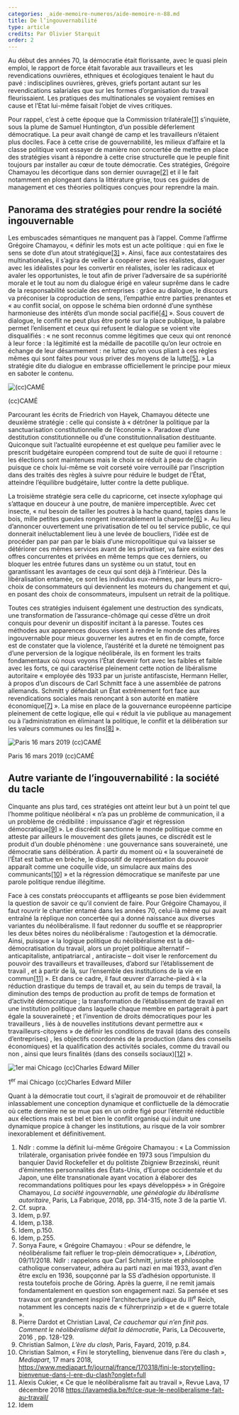 ```yaml
---
categories: _aide-memoire-numeros/aide-memoire-n-88.md
title: De l’ingouvernabilité
type: article
credits: Par Olivier Starquit
order: 2
---
```

Au début des années 70, la démocratie était florissante, avec le quasi plein emploi, le rapport de force était favorable aux travailleurs et les revendications ouvrières, ethniques et écologiques tenaient le haut du pavé : indisciplines ouvrières, grèves, griefs portant autant sur les revendications salariales que sur les formes d’organisation du travail fleurissaient. Les pratiques des multinationales se voyaient remises en cause et l’Etat lui-même faisait l’objet de vives critiques.

Pour rappel, c’est à cette époque que la Commission trilatérale[[1]](#footnote-1) s’inquiète, sous la plume de Samuel Huntington, d’un possible déferlement démocratique. La peur avait changé de camp et les travailleurs n’étaient plus dociles. Face à cette crise de gouvernabilité, les milieux d’affaire et la classe politique vont essayer de manière non concertée de mettre en place des stratégies visant à répondre à cette crise structurelle que le peuple finit toujours par installer au cœur de toute démocratie. Ces stratégies, Grégoire Chamayou les décortique dans son dernier ouvrage[[2]](#footnote-2) et il le fait notamment en plongeant dans la littérature grise, tous ces guides de management et ces théories politiques conçues pour reprendre la main.

## Panorama des stratégies pour rendre la société ingouvernable

Les embuscades sémantiques ne manquent pas à l’appel. Comme l’affirme Grégoire Chamayou, «&nbsp;définir les mots est un acte politique : qui en fixe le sens se dote d’un atout stratégique[[3]](#footnote-3)&nbsp;». Ainsi, face aux contestataires des multinationales, il s’agira de veiller à coopérer avec les réalistes, dialoguer avec les idéalistes pour les convertir en réalistes, isoler les radicaux et avaler les opportunistes, le tout afin de priver l’adversaire de sa supériorité morale et le tout au nom du dialogue érigé en valeur suprême dans le cadre de la responsabilité sociale des entreprises : grâce au dialogue, le discours va préconiser la coproduction de sens, l’empathie entre parties prenantes et  «&nbsp;au conflit social, on oppose le schéma bien ordonné d’une synthèse harmonieuse des intérêts d’un monde social pacifié[[4]](#footnote-4)&nbsp;». Sous couvert de dialogue, le conflit ne peut plus être porté sur la place publique, la palabre permet l’enlisement et ceux qui refusent le dialogue se voient vite disqualifiés : «&nbsp;ne sont reconnus comme légitimes que ceux qui ont renoncé à leur force : la légitimité est la médaille de pacotille qu’on leur octroie en échange de leur désarmement : ne luttez qu’en vous pliant à ces règles mêmes qui sont faites pour vous priver des moyens de la lutte[[5]](#footnote-5).&nbsp;» La stratégie dite du dialogue en embrasse officiellement le principe pour mieux en saboter le contenu.

![(cc)CAMÉ](/assets/uploads/am88_p6_cc_came.jpg)

<span class="img-copyright">(cc)CAMÉ</span>

Parcourant les écrits de Friedrich von Hayek, Chamayou détecte une deuxième stratégie : celle qui consiste à «&nbsp;détrôner la politique par la sanctuarisation constitutionnelle de l’économie&nbsp;». Paradoxe d’une destitution constitutionnelle ou d’une constitutionnalisation destituante. Quiconque suit l’actualité européenne et est quelque peu familier avec le prescrit budgétaire européen comprend tout de suite de quoi il retourne : les élections sont maintenues mais le choix se réduit à peau de chagrin puisque ce choix lui-même se voit corseté voire verrouillé par l’inscription dans des traités des règles à suivre pour réduire le budget de l’État, atteindre l’équilibre budgétaire, lutter contre la dette publique.

La troisième stratégie sera celle du capricorne, cet insecte xylophage qui s’attaque en douceur à une poutre, de manière imperceptible. Avec cet insecte, «&nbsp;nul besoin de tailler les poutres à la hache quand, tapies dans le bois, mille petites gueules rongent inexorablement la charpente[[6]](#footnote-6) ». Au lieu d’annoncer ouvertement une privatisation de tel ou tel service public, ce qui donnerait inéluctablement lieu à une levée de boucliers, l’idée est de procéder pan par pan par le biais d’une micropolitique qui va laisser se détériorer ces mêmes services avant de les privatiser, va faire exister des offres concurrentes et privées en même temps que ces derniers, ou bloquer les entrée futures dans un système ou un statut, tout en garantissant les avantages de ceux qui sont déjà à l’intérieur. Dès la libéralisation entamée, ce sont les individus eux-mêmes, par leurs micro-choix de consommateurs qui deviennent les moteurs du changement et qui, en posant des choix de consommateurs, impulsent un retrait de la politique.

Toutes ces stratégies induisent également une destruction des syndicats, une transformation de l’assurance-chômage qui cesse d’être un droit conquis pour devenir un dispositif incitant à la paresse.
Toutes ces méthodes aux apparences douces visent à rendre le monde des affaires ingouvernable pour mieux gouverner les autres et en fin de compte, force est de constater que la violence, l’austérité et la dureté ne témoignent pas d’une perversion de la logique néolibérale, ils en forment les traits fondamentaux où nous voyons l’État devenir fort avec les faibles et faible avec les forts, ce qui caractérise pleinement cette notion de libéralisme autoritaire «&nbsp;employée dès 1933 par un juriste antifasciste, Hermann Heller, à propos d’un discours de Carl Schmitt face à une assemblée de patrons allemands. Schmitt y défendait un État extrêmement fort face aux revendications sociales mais renonçant à son autorité en matière économique[[7]](#footnote-7)&nbsp;». La mise en place de la gouvernance européenne participe pleinement de cette logique, elle qui «&nbsp;réduit la vie publique au management ou à l’administration en éliminant la politique, le conflit et la délibération sur les valeurs communes ou les fins[[8]](#footnote-8)&nbsp;».

![Paris 16 mars 2019 (cc)CAMÉ](/assets/uploads/am88_p.6-7_starquit_paris16mars_-cc-came.jpg)

<span class="img-copyright">Paris 16 mars 2019 (cc)CAMÉ</span>

## Autre variante de l’ingouvernabilité : la société du tacle

Cinquante ans plus tard, ces stratégies ont atteint leur but à un point tel que l’homme politique néolibéral «&nbsp;n’a pas un problème de communication, il a un problème de crédibilité : impuissance d’agir et régression démocratique[[9]](#footnote-9)&nbsp;». Le discrédit sanctionne le monde politique comme en atteste par ailleurs le mouvement des gilets jaunes, ce discrédit est le produit d’un double phénomène : une gouvernance sans souveraineté, une démocratie sans délibération. À partir du moment où «&nbsp;la souveraineté de l’État est battue en brèche, le dispositif de représentation du pouvoir apparaît comme une coquille vide, un simulacre aux mains des communicants[[10]](#footnote-10)&nbsp;» et la régression démocratique se manifeste par une parole politique rendue illégitime.

Face à ces constats préoccupants et affligeants se pose bien évidemment la question de savoir ce qu’il convient de faire. Pour Grégoire Chamayou, il faut rouvrir le chantier entamé dans les années 70, celui-là même qui avait entraîné la réplique non concertée qui a donné naissance aux diverses variantes du néolibéralisme. Il faut redonner du souffle et se réapproprier les deux bêtes noires du néolibéralisme : l’autogestion et la démocratie. Ainsi, puisque «&nbsp;la logique politique du néolibéralisme est la dé-démocratisation du travail, alors un projet politique alternatif – anticapitaliste, antipatriarcal , antiraciste – doit viser le renforcement du pouvoir des travailleurs et travailleuses, d’abord sur l’établissement de travail , et à partir de là, sur l’ensemble des institutions de la vie en commun[[11]](#footnote-11)&nbsp;». 
Et dans ce cadre, il faut œuvrer d’arrache-pied à «&nbsp;la réduction drastique du temps de travail et, au sein du temps de travail, la diminution des temps de production au profit de temps de formation et d’activité démocratique ; la transformation de l’établissement de travail en une institution politique dans laquelle chaque membre en partagerait à part égale la souveraineté ;
et l’invention de droits démocratiques pour les travailleurs , liés à de nouvelles institutions devant permettre aux « travailleurs-citoyens » de définir les conditions de travail (dans des conseils d’entreprises) ,
les objectifs coordonnés de la production (dans des conseils économiques) et la qualification des activités sociales, comme du travail ou non , ainsi que leurs finalités (dans des conseils sociaux)[[12]](#footnote-12)&nbsp;». 

![1er mai Chicago (cc)Charles Edward Miller](/assets/uploads/am88_p.6-7_starquit_1ermai_chicago_-cc-charles-edward-miller.jpg)

<span class="img-copyright">1<sup>er</sup> mai Chicago (cc)Charles Edward Miller</span>

Quant à la démocratie tout court, il s’agirait de promouvoir et de réhabiliter inlassablement une conception dynamique et conflictuelle de la démocratie où cette dernière ne se mue pas en un ordre figé pour l’éternité réductible aux élections mais est bel et bien le conflit organisé qui induit une dynamique propice à changer les institutions, au risque de la voir sombrer inexorablement et définitivement.

1. Ndlr : comme la définit lui-même Grégoire Chamayou : « La Commission trilatérale, organisation privée fondée en 1973 sous l’impulsion du banquier David Rockefeller et du politiste Zbigniew Brzezinski, réunit d’éminentes personnalités des États-Unis, d’Europe occidentale et du Japon, une élite transnationale ayant vocation à élaborer des recommandations politiques pour les «pays développés» » in Grégoire Chamayou, _La société ingouvernable, une généalogie du libéralisme autoritaire_, Paris, La Fabrique, 2018, pp. 314-315, note 3 de la partie VI.
2. Cf. supra.
3. Idem, p.97.
4. Idem, p.138.
5. Idem, p.150.
6. Idem, p.255.
7. Sonya Faure, « Grégoire Chamayou : «Pour se défendre, le néolibéralisme fait refluer le trop-plein démocratique» », _Libération_, 09/11/2018. Ndlr : rappelons que Carl Schmitt, juriste et philosophe catholique conservateur, adhéra au parti nazi en mai 1933, avant d’en être exclu en 1936, soupçonné par la SS d’adhésion opportuniste. Il resta toutefois proche de Göring. Après la guerre, il ne remit jamais fondamentalement en question son engagement nazi. Sa pensée et ses travaux ont grandement inspiré l’architecture juridique du III<sup>e</sup> Reich, notamment les concepts nazis de « führerprinzip » et de « guerre totale ».
8. Pierre Dardot et Christian Laval, _Ce cauchemar qui n’en finit pas. Comment le néolibéralisme défait la démocratie_, Paris, La Découverte, 2016 , pp. 128-129.
9. Christian Salmon, _L’ère du clash_, Paris, Fayard, 2019, p.84.
10. Christian Salmon, « Fini le storytelling, bienvenue dans l’ère du clash », _Mediapart_, 17 mars 2018, https://www.mediapart.fr/journal/france/170318/fini-le-storytelling-bienvenue-dans-l-ere-du-clash?onglet=full
11. Alexis Cukier, « Ce que le néolibéralisme fait au travail », Revue Lava, 17 décembre 2018 https://lavamedia.be/fr/ce-que-le-neoliberalisme-fait-au-travail/
12. Idem
